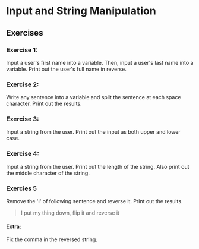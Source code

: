 # Input and String Manipulation


## Exercises

### Exercise 1:

Input a user's first name into a variable. Then, input a user's last name into a variable. Print out the user's full name in reverse.

### Exercise 2:

Write any sentence into a variable and split the sentence at each space character. Print out the results.

### Exercise 3:

Input a string from the user. Print out the input as both upper and lower case.

### Exercise 4:

Input a string from the user. Print out the length of the string. Also print out the middle character of the string.

### Exercies 5

Remove the 'I' of following sentence and reverse it. Print out the results.

> I put my thing down, flip it and reverse it

#### Extra:

Fix the comma in the reversed string.
